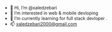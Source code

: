 - 👋 Hi, I’m @xaledzebari
- 👀 I’m interested in web & mobile devloping
- 🌱 I’m currently learning for full stack devloper
.
- 📫 xaledzebari2000@gmail.com


